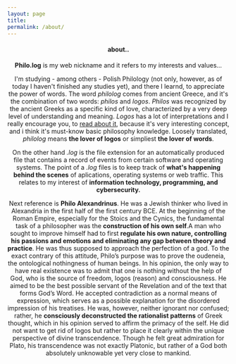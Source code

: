 ```yaml
---
layout: page
title: 
permalink: /about/
---
```


<center>
<h4>about..</h4>
<p><b>Philo.log</b> is my web nickname and it refers to my interests and values...</p>

<p>I'm studying - among others - Polish Philology (not only, however, as of today I haven't finished any studies yet), and there I learnd, to appreciate the power of words. The word <i>philolog</i> comes from ancient Greece, and it's the combination of two words: <i>philos</i> and <i>logos</i>. <i>Philos</i> was recognized by the ancient Greeks as a specific kind of love, characterized by a very deep level of understanding and meaning. <i>Logos</i> has a lot of interpretations and I really encourage you, to <a href="https://en.wikipedia.org/wiki/Logos">read about it</a>, because it's very interesting concept, and i think it's must-know basic philosophy knowledge. Loosely translated, <i>philolog</i> means <b>the lover of logos</b> or simpliest <b>the lover of words</b>.</p>

<p>On the other hand <i>.log</i> is the file extension for an automatically produced file that contains a record of events from certain software and operating systems. The point of a <i>.log</i> files is to keep track of <b>what's happening behind the scenes</b> of aplications, operating systems or web traffic. This relates to my interest of <b>information technology, programming, and cybersecurity.</b></p>

<p>Next reference is <b>Philo Alexandrinus</b>. He was a Jewish thinker who lived in Alexandria in the first half of the first century BCE. At the beginning of the Roman Empire, especially for the Stoics and the Cynics, the fundamental task of a philosopher was the <b>construction of his own self</b>.A man who sought to improve himself had to first <b>regulate his own nature, controlling his passions and emotions and eliminating any gap between theory and practice</b>. He was thus supposed to approach the perfection of a god. To the exact contrary of this attitude, Philo’s purpose was to prove the oudeneia, the ontological nothingness of human beings. In his opinion, the only way to have real existence was to admit that one is nothing without the help of God, who is the source of freedom, logos (reason) and consciousness. He aimed to be the best possible servant of the Revelation and of the text that forms God’s Word. He accepted contradiction as a normal means of expression, which serves as a possible explanation for the disordered impression of his treatises. He was, however, neither ignorant nor confused; rather, he <b>consciously deconstructed the rationalist patterns</b> of Greek thought, which in his opinion served to affirm the primacy of the self. He did not want to get rid of logos but rather to place it clearly within the unique perspective of divine transcendence. Though he felt great admiration for Plato, his transcendence was not exactly Platonic, but rather of a God both absolutely unknowable yet very close to mankind.</p>
</center>
